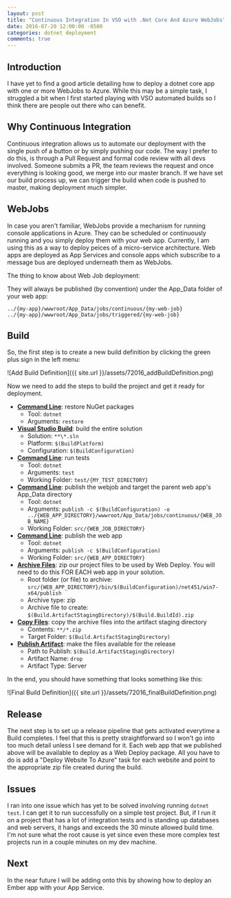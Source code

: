 ```yaml
---
layout: post
title: "Continuous Integration In VSO with .Net Core And Azure WebJobs"
date: 2016-07-20 12:00:00 -0500
categories: dotnet deployment
comments: true
---
```


## Introduction

I have yet to find a good article detailing how to deploy a dotnet core app with one or more WebJobs to Azure. 
While this may be a simple task, I struggled a bit when I first started playing with VSO automated builds so I think there are people out there who can benefit.

## Why Continuous Integration

Continuous integration allows us to automate our deployment with the single push of a button or by simply pushing our code.
The way I prefer to do this, is through a Pull Request and formal code review with all devs involved.
Someone submits a PR, the team reviews the request and once everything is looking good, we merge into our master branch.
If we have set our build process up, we can trigger the build when code is pushed to master, making deployment much simpler.

## WebJobs

In case you aren't familiar, WebJobs provide a mechanism for running console applications in Azure.
They can be scheduled or continuously running and you simply deploy them with your web app. 
Currently, I am using this as a way to deploy peices of a micro-service architecture.
Web apps are deployed as App Services and console apps which subscribe to a message bus are deployed underneath them as WebJobs.

The thing to know about Web Job deployment:

They will always be published (by convention) under the App_Data folder of your web app:

```
../{my-app}/wwwroot/App_Data/jobs/continuous/{my-web-job}
../{my-app}/wwwroot/App_Data/jobs/triggered/{my-web-job}
```

## Build

So, the first step is to create a new build definition by clicking the green plus sign in the left menu:

![Add Build Definition]({{ site.url }}/assets/72016_addBuildDefinition.png)

Now we need to add the steps to build the project and get it ready for deployment.

- **[Command Line](https://www.visualstudio.com/docs/build/steps/utility/command-line)**: restore NuGet packages 
  - Tool: `dotnet`
  - Arguments: `restore`
- **[Visual Studio Build](https://www.visualstudio.com/docs/build/steps/build/visual-studio-build)**: build the entire solution 
  - Solution: `**\*.sln`
  - Platform: `$(BuildPlatform)`
  - Configuration: `$(BuildConfiguration)`
- **[Command Line](https://www.visualstudio.com/docs/build/steps/utility/command-line)**: run tests
  - Tool: `dotnet`
  - Arguments: `test`
  - Working Folder: `test/{MY_TEST_DIRECTORY}`
- **[Command Line](https://www.visualstudio.com/docs/build/steps/utility/command-line)**: publish the webjob and target the parent web app's App_Data directory
  - Tool: `dotnet`
  - Arguments: `publish -c $(BuildConfiguration) -o ../{WEB_APP_DIRECTORY}/wwwroot/App_Data/jobs/continuous/{WEB_JOB_NAME}`
  - Working Folder: `src/{WEB_JOB_DIRECTORY}`
- **[Command Line](https://www.visualstudio.com/docs/build/steps/utility/command-line)**: publish the web app
  - Tool: `dotnet`
  - Arguments: `publish -c $(BuildConfiguration)`
  - Working Folder: `src/{WEB_APP_DIRECTORY}`
- **[Archive Files](https://www.visualstudio.com/docs/build/steps/utility/archive-files)**: zip our project files to be used by Web Deploy. You will need to do this FOR EACH web app in your solution.
  - Root folder (or file) to archive: `src/{WEB_APP_DIRECTORY}/bin/$(BuildConfiguration)/net451/win7-x64/publish`
  - Archive type: zip
  - Archive file to create: `$(Build.ArtifactStagingDirectory)/$(Build.BuildId).zip`
- **[Copy Files](https://www.visualstudio.com/docs/build/steps/utility/copy-files)**: copy the archive files into the artifact staging directory
  - Contents: `**/*.zip`
  - Target Folder: `$(Build.ArtifactStagingDirectory)`
- **[Publish Artifact](https://www.visualstudio.com/en-us/docs/build/steps/utility/publish-build-artifacts)**: make the files available for the release 
  - Path to Publish: `$(Build.ArtifactStagingDirectory)`
  - Artifact Name: `drop`
  - Artifact Type: Server

In the end, you should have something that looks something like this:

![Final Build Definition]({{ site.url }}/assets/72016_finalBuildDefinition.png)

## Release

The next step is to set up a release pipeline that gets activated everytime a Build completes.
I feel that this is pretty straightforward so I won't go into too much detail unless I see demand for it. 
Each web app that we published above will be available to deploy as a Web Deploy package. 
All you have to do is add a "Deploy Website To Azure" task for each website and point to the appropriate zip file created during the build.

## Issues

I ran into one issue which has yet to be solved involving running `dotnet test`. 
I can get it to run successfully on a simple test project. 
But, if I run it on a project that has a lot of integration tests and is standing up databases and web servers, it hangs and exceeds the 30 minute allowed build time.
I'm not sure what the root cause is yet since even these more complex test projects run in a couple minutes on my dev machine.

## Next

In the near future I will be adding onto this by showing how to deploy an Ember app with your App Service. 